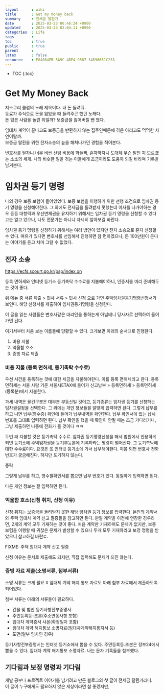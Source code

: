 ```yaml
---
layout      : wiki
title       : Get my money back
summary     : 전세금 탈환기
date        : 2025-03-23 00:46:24 +0900
updated     : 2025-03-23 02:04:11 +0900
categories  : Life
tags        : 
toc         : true
public      : true
parent      : 
latex       : false
resource    : F84084FB-5A9C-4BF4-9587-34598651C233
---
```

* TOC
{:toc}

# Get My Money Back
지소쿠리 클럽의 노래 제목이다. 내 돈 돌려줘.  
동료가 주식으로 돈을 잃었을 때 들려주곤 했던 노래다.  
돈 잃은 사람을 놀린 죄일까? 보증금을 잃어버릴 뻔 했다.  

임대차 계약이 끝나고도 보증금을 반환하지 않는 집주인때문에 겪은 아리고도 먹먹한 사연이랄까.  
보증금 탈환을 위한 전자소송의 늪을 해처나가던 경험을 적어본다.

변호사를 얻자니 너무 비싼 선임 비용에 화들짝, 혼자하자니 도대체 무슨 말인 지 모르겠는 소소의 세게.
나와 비슷한 일을 겪는 이들에게 조금이라도 도움이 되길 바라며 기록을 남겨본다.  

# 임차권 등기 명령
나의 경우 보증 보험이 들어있었다. 보증 보험을 이행하기 위한 선행 조건으로 임차권 등기 명령을 신청해야한다.
그 외에도 전세금을 돌려받지 못했는데 이사를 나가야하는 경우 등등 대항력과 우선변제권을 유지하기 위해서는 임차권 등기 명령을 신청할 수 있다고는 알고 있으나,
나도 전문가는 아니니 자세히 알아보길 바란다.

임차권 등기 명령을 신청하기 위해서는 여러 방안이 있지만 전자 소송으로 혼자 신청할 수 있다.
여유가 있다면 변호사를 선임해서 진행하면 참 편하겠으나, 돈 100만원이 든다는 이야기를 듣고 차마 그럴 수 없었다.


## 전자 소송 
https://ecfs.scourt.go.kr/psp/index.on

등록 면허세와 인터넷 등기소 등기촉탁 수수료를 지불해야하니, 인증서를 미리 준비해두는 것이 좋다.

위 메뉴 중 서류 제출 > 민사 서류 > 민사 신청 으로 가면 주택임차권등기명령신청서가 보인다.
해당 신청서를 제출하여 임차권등기명령을 신청한다.

이 글을 읽는 사람들은 변호사같은 대리인을 통하는게 아닐테니 당사자로 선택하여 들어가면 된다.


여기서부터 처음 보는 이름들에 당황할 수 있다.
크게보면 아래의 순서대로 진행한다.
1. 비용 지불
2. 억울함 호소
3. 증빙 자료 제출

### 비용 지불 (등록 면허세, 등기촉탁 수수료)
우선 사건을 등록하는 것에 대한 세금을 지불해야한다. 이를 등록 면허세라고 한다.
등록 면허세는 서울 사람 기준 서울시ETAX에 들어가 신고납부 > 등록면허세 > 등록면허세(등록분)에서 지불한다.

과세 내역은 물건구분은 대부분 부동산일 것이고, 등기종류는 임차권 등기를 신청하는 임차권설정을 선택한다.
그 외에는 개인 정보들을 알맞게 입력하면 된다.
그렇게 납부를 하고 나면 납부(영수증) 확인에 들어가 납부내역을 확인한다.
납부 확인서에 있는 납세 번호를 그대로 입력하면 된다.
납부 확인을 했을 때 확인이 안될 때는 조금 기다리거나, 그냥 제출하면 나중에 전화가 올 것이다 ㅋㅋ


두번 째 지불할 것은 등기촉탁 수수료. 
임차권 등기명령신청을 해서 법원에서 인용하게 되면 등기소에 주택임차권을 등기부등본에 기록하라는 명령이 떨어진다.
그 등기촉탁에 대한 수수료이다.
요것은 또 인터넷 등기소에 가서 납부해야한다.
이쯤 되면 변호사 전화번호가 궁금해진다. 하지만 포기하지 않는다.

중략

그렇게 납부를 하고, 영수필확인서를 뽑으면 납부 번호가 있다.
동일하게 입력하면 된다.

다른 개인 정보는 잘 입력하면 된다.

### 억울함 호소(신청 취지, 신청 이유)

신청 취지는 보증금을 돌려받지 못한 해당 임차권 등기 정보를 입력한다.
본인의 계약서와 주택 임대차 계약 신고 필증들을 참고하면 된다.
만일 계약을 이전에 연장한 경우라면, 2개의 계약 모두 기재하는 것이 좋다.
처음 계약만 기재하여도 문제가 없지만, 보증 보험을 이행할 때 귀찮은 문제가 발생할 수 있으니 두개 모두 기재하라고 보정 명령을 받았으니 참고하길 바란ㄷ.


FIXME: 주택 임대차 계약 신고 필증

신청 이유는 문서로 제출해도 되지만, 직접 입력해도 문제가 되진 않는다.

### 증빙 자료 제출(소명서류, 첨부서류)
소명 서류는 크게 필요 X
임대체 계약 해지 통보 자료도 아래 첨부 자료에서 제출하도록 되어있다.


첨부 서류는 아래의 서류들이 필요하다.
- 건물 및 법인 등기사항전부증명서
- 주민등록등-초본(주소변동사항 포함)
- 임대차 계약증서 사본(확정일자 포함)
- 임대차 계약 해지통보 소명자료(임대차계약해지통지서 등)
- 도면(일부 임차인 경우)

등기사항전부증명서는 인터넷 등기소에서 뽑을 수 있다.
주민등록등.초본은 정부24에서 뽑을 수 있다.
임대차 계약 해지통보 소명자료. 나는 문자 기록들을 첨부했다.


## 기다림과 보정 명령과 기다림




  
  
개발 공부나 프로젝트 이야기를 남기려고 만든 블로그의 첫 글이 전세금 탈환기라니.  
이 글이 누구에게도 필요하지 않은 세상이라면 참 좋겠지만,
